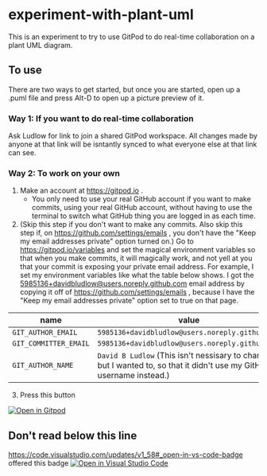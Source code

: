 # experiment-with-plant-uml

This is an experiment to try to use GitPod to do real-time collaboration on a plant UML diagram.

## To use

There are two ways to get started, but once you are started, open up a .puml file and press Alt-D to open up a picture preview of it.

### Way 1: If you want to do real-time collaboration

Ask Ludlow for link to join a shared GitPod workspace. All changes made by anyone at that link will be isntantly synced to what everyone else at that link can see.

### Way 2: To work on your own

1. Make an account at https://gitpod.io .
   - You only need to use your real GitHub account if you want to make commits, using your real GitHub account, without having to use the terminal to switch what GitHub thing you are logged in as each time.
2. (Skip this step if you don't want to make any commits. Also skip this step if, on https://github.com/settings/emails , you don't have the "Keep my email addresses private" option turned on.) Go to https://gitpod.io/variables and set the magical environment variables so that when you make commits, it will magically work, and not yell at you that your commit is exposing your private email address. For example, I set my environment variables like what the table below shows. I got the 5985136+davidbludlow@users.noreply.github.com email address by copying it off of https://github.com/settings/emails , because I have the "Keep my email addresses private" option set to true on that page.

| name                  | value                                                                                                                 | scope |
| --------------------- | --------------------------------------------------------------------------------------------------------------------- | ----- |
| `GIT_AUTHOR_EMAIL`    | `5985136+davidbludlow@users.noreply.github.com`                                                                       | `*/*` |
| `GIT_COMMITTER_EMAIL` | `5985136+davidbludlow@users.noreply.github.com`                                                                       | `*/*` |
| `GIT_AUTHOR_NAME`     | `David B Ludlow` (This isn't nessisary to change, but I wanted to, so that it didn't use my GitHub username instead.) | `*/*` |

3. Press this button

[![Open in Gitpod](https://gitpod.io/button/open-in-gitpod.svg)](https://gitpod.io/#https://github.com/davidbludlow/experiment-with-plant-uml)

## Don't read below this line

https://code.visualstudio.com/updates/v1_58#_open-in-vs-code-badge offered this badge [![Open in Visual Studio Code](https://open.vscode.dev/badges/open-in-vscode.svg)](https://open.vscode.dev/davidbludlow/experiment-with-plant-uml)
